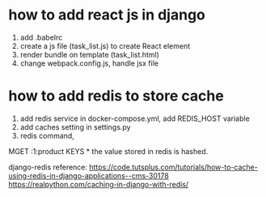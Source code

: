 
# how to add react js in django

1. add .babelrc
2. create a js file (task_list.js) to create React element
3. render bundle on template (task_list.html)
4. change webpack.config.js, handle jsx file


# how to add redis to store cache

1. add redis service in docker-compose.yml, add REDIS_HOST variable
2. add caches setting in settings.py
3. redis command,

MGET :1:product
KEYS *
the value stored in redis is hashed.


django-redis reference:
https://code.tutsplus.com/tutorials/how-to-cache-using-redis-in-django-applications--cms-30178
https://realpython.com/caching-in-django-with-redis/
